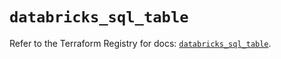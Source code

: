 # `databricks_sql_table`

Refer to the Terraform Registry for docs: [`databricks_sql_table`](https://registry.terraform.io/providers/databricks/databricks/1.33.0/docs/resources/sql_table).
